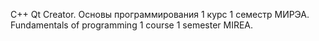 C++ Qt Creator.
Основы программирования 1 курс 1 семестр МИРЭА.
Fundamentals of programming 1 course 1 semester MIREA.
